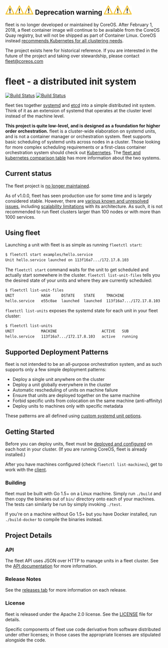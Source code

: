 ## <img src="Documentation/achtung.png" alt="WARNING" width="30" height="30"><img src="Documentation/achtung.png" alt="WARNING" width="30" height="30"><img src="Documentation/achtung.png" alt="WARNING" width="30" height="30"> Deprecation warning <img src="Documentation/achtung.png" alt="WARNING" width="30" height="30"><img src="Documentation/achtung.png" alt="WARNING" width="30" height="30"><img src="Documentation/achtung.png" alt="WARNING" width="30" height="30"><a name="deprecation-warning"></a>
fleet is no longer developed or maintained by CoreOS. After February 1, 2018, a fleet container image will continue to be available from the CoreOS Quay registry, but will not be shipped as part of Container Linux. CoreOS instead [recommends Kubernetes for all clustering needs](https://coreos.com/blog/migrating-from-fleet-to-kubernetes.html).

The project exists here for historical reference. If you are interested in the future of the project and taking over stewardship, please contact fleet@coreos.com

# fleet - a distributed init system

[![Build Status](https://travis-ci.org/coreos/fleet.png?branch=master)](https://travis-ci.org/coreos/fleet)
[![Build Status](https://semaphoreci.com/api/v1/coreos/fleet/branches/master/badge.svg)](https://semaphoreci.com/coreos/fleet)

fleet ties together [systemd][coreos-systemd] and [etcd][etcd] into a simple distributed init system. Think of it as an extension of systemd that operates at the cluster level instead of the machine level.

**This project is quite low-level, and is designed as a foundation for higher order orchestration.** fleet is a cluster-wide elaboration on systemd units, and is not a container manager or orchestration system. fleet supports basic scheduling of systemd units across nodes in a cluster. Those looking for more complex scheduling requirements or a first-class container orchestration system should check out [Kubernetes][kubernetes]. The [fleet and kubernetes comparison table][fleet-vs-k8s] has more information about the two systems.

## Current status

The fleet project is [no longer maintained](#deprecation-warning).

As of v1.0.0, fleet has seen production use for some time and is largely considered stable.
However, there are [various known and unresolved issues](https://github.com/coreos/fleet/issues), including [scalability limitations][fleet-scaling] with its architecture.
As such, it is not recommended to run fleet clusters larger than 100 nodes or with more than 1000 services.

## Using fleet

Launching a unit with fleet is as simple as running `fleetctl start`:

```sh
$ fleetctl start examples/hello.service
Unit hello.service launched on 113f16a7.../172.17.8.103
```

The `fleetctl start` command waits for the unit to get scheduled and actually start somewhere in the cluster.
`fleetctl list-unit-files` tells you the desired state of your units and where they are currently scheduled:

```sh
$ fleetctl list-unit-files
UNIT            HASH     DSTATE    STATE     TMACHINE
hello.service   e55c0ae  launched  launched  113f16a7.../172.17.8.103
```

`fleetctl list-units` exposes the systemd state for each unit in your fleet cluster:

```sh
$ fleetctl list-units
UNIT            MACHINE                    ACTIVE   SUB
hello.service   113f16a7.../172.17.8.103   active   running
```

## Supported Deployment Patterns

fleet is not intended to be an all-purpose orchestration system, and as such supports only a few simple deployment patterns:

* Deploy a single unit anywhere on the cluster
* Deploy a unit globally everywhere in the cluster
* Automatic rescheduling of units on machine failure
* Ensure that units are deployed together on the same machine
* Forbid specific units from colocation on the same machine (anti-affinity)
* Deploy units to machines only with specific metadata

These patterns are all defined using [custom systemd unit options][unit-files].

## Getting Started

Before you can deploy units, fleet must be [deployed and configured][deploy-and-configure] on each host in your cluster. (If you are running CoreOS, fleet is already installed.)

After you have machines configured (check `fleetctl list-machines`), get to work with the [client][using-the-client.md].

### Building

fleet must be built with Go 1.5+ on a Linux machine. Simply run `./build` and then copy the binaries out of `bin/` directory onto each of your machines. The tests can similarly be run by simply invoking `./test`.

If you're on a machine without Go 1.5+ but you have Docker installed, run `./build-docker` to compile the binaries instead.

## Project Details

### API

The fleet API uses JSON over HTTP to manage units in a fleet cluster.
See the [API documentation][api-doc] for more information.

### Release Notes

See the [releases tab][releases] for more information on each release.

### License

fleet is released under the Apache 2.0 license. See the [LICENSE][license] file for details.

Specific components of fleet use code derivative from software distributed under other licenses; in those cases the appropriate licenses are stipulated alongside the code.

[api-doc]: Documentation/api-v1.md
[contributing]: CONTRIBUTING.md
[coreos-systemd]: https://github.com/coreos/docs/blob/master/os/getting-started-with-systemd.md
[deploy-and-configure]: Documentation/deployment-and-configuration.md
[etcd]: https://github.com/coreos/etcd
[fleet-scaling]: Documentation/fleet-scaling.md
[fleet-vs-k8s]: Documentation/fleet-k8s-compared.md
[kubernetes]: http://kubernetes.io
[license]: LICENSE
[maintainers]: MAINTAINERS
[releases]: https://github.com/coreos/fleet/releases
[unit-files]: Documentation/unit-files-and-scheduling.md#fleet-specific-options
[using-the-client.md]: Documentation/using-the-client.md
